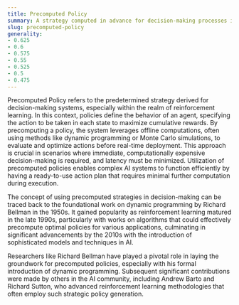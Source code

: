 ```yaml
---
title: Precomputed Policy
summary: A strategy computed in advance for decision-making processes in AI systems, particularly within reinforcement learning, to optimize future actions.
slug: precomputed-policy
generality:
- 0.625
- 0.6
- 0.575
- 0.55
- 0.525
- 0.5
- 0.475
---
```


Precomputed Policy refers to the predetermined strategy derived for decision-making systems, especially within the realm of reinforcement learning. In this context, policies define the behavior of an agent, specifying the action to be taken in each state to maximize cumulative rewards. By precomputing a policy, the system leverages offline computations, often using methods like dynamic programming or Monte Carlo simulations, to evaluate and optimize actions before real-time deployment. This approach is crucial in scenarios where immediate, computationally expensive decision-making is required, and latency must be minimized. Utilization of precomputed policies enables complex AI systems to function efficiently by having a ready-to-use action plan that requires minimal further computation during execution.

The concept of using precomputed strategies in decision-making can be traced back to the foundational work on dynamic programming by Richard Bellman in the 1950s. It gained popularity as reinforcement learning matured in the late 1990s, particularly with works on algorithms that could effectively precompute optimal policies for various applications, culminating in significant advancements by the 2010s with the introduction of sophisticated models and techniques in AI.

Researchers like Richard Bellman have played a pivotal role in laying the groundwork for precomputed policies, especially with his formal introduction of dynamic programming. Subsequent significant contributions were made by others in the AI community, including Andrew Barto and Richard Sutton, who advanced reinforcement learning methodologies that often employ such strategic policy generation.